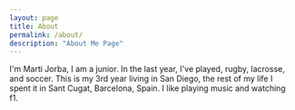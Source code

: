 ```yaml
---
layout: page
title: About
permalink: /about/
description: "About Me Page"
---
```

I'm Marti Jorba, I am a junior.
In the last year, I've played, rugby, lacrosse, and soccer.
This is my 3rd year living in San Diego, the rest of my life I spent it in Sant Cugat, Barcelona, Spain.
I like playing music and watching f1.